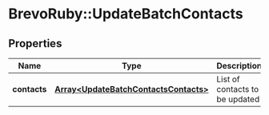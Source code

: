 # BrevoRuby::UpdateBatchContacts

## Properties
Name | Type | Description | Notes
------------ | ------------- | ------------- | -------------
**contacts** | [**Array&lt;UpdateBatchContactsContacts&gt;**](UpdateBatchContactsContacts.md) | List of contacts to be updated | [optional] 



